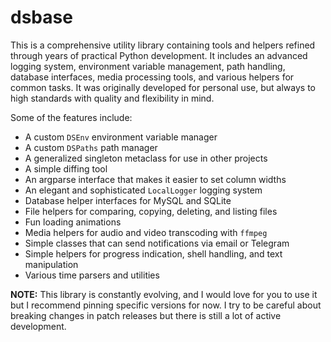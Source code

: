 # dsbase

This is a comprehensive utility library containing tools and helpers refined through years of practical Python development. It includes an advanced logging system, environment variable management, path handling, database interfaces, media processing tools, and various helpers for common tasks. It was originally developed for personal use, but always to high standards with quality and flexibility in mind.

Some of the features include:

- A custom `DSEnv` environment variable manager
- A custom `DSPaths` path manager
- A generalized singleton metaclass for use in other projects
- A simple diffing tool
- An argparse interface that makes it easier to set column widths
- An elegant and sophisticated `LocalLogger` logging system
- Database helper interfaces for MySQL and SQLite
- File helpers for comparing, copying, deleting, and listing files
- Fun loading animations
- Media helpers for audio and video transcoding with `ffmpeg`
- Simple classes that can send notifications via email or Telegram
- Simple helpers for progress indication, shell handling, and text manipulation
- Various time parsers and utilities

**NOTE:** This library is constantly evolving, and I would love for you to use it but I recommend pinning specific versions for now. I try to be careful about breaking changes in patch releases but there is still a lot of active development.
